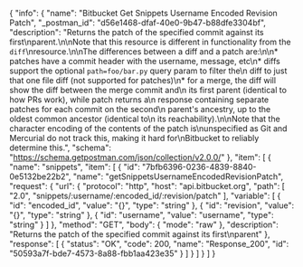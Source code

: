 {
  "info": {
    "name": "Bitbucket Get Snippets Username Encoded  Revision Patch",
    "_postman_id": "d56e1468-dfaf-40e0-9b47-b88dfe3304bf",
    "description": "Returns the patch of the specified commit against its first\nparent.\n\nNote that this resource is different in functionality from the `diff`\nresource.\n\nThe differences between a diff and a patch are:\n\n* patches have a commit header with the username, message, etc\n* diffs support the optional `path=foo/bar.py` query param to filter the\n  diff to just that one file diff (not supported for patches)\n* for a merge, the diff will show the diff between the merge commit and\n  its first parent (identical to how PRs work), while patch returns a\n  response containing separate patches for each commit on the second\n  parent's ancestry, up to the oldest common ancestor (identical to\n  its reachability).\n\nNote that the character encoding of the contents of the patch is\nunspecified as Git and Mercurial do not track this, making it hard for\nBitbucket to reliably determine this.",
    "schema": "https://schema.getpostman.com/json/collection/v2.0.0/"
  },
  "item": [
    {
      "name": "snippets",
      "item": [
        {
          "id": "7bfb6396-0236-4839-8840-0e5132be22b2",
          "name": "getSnippetsUsernameEncodedRevisionPatch",
          "request": {
            "url": {
              "protocol": "http",
              "host": "api.bitbucket.org",
              "path": [
                "2.0",
                "snippets/:username/:encoded_id/:revision/patch"
              ],
              "variable": [
                {
                  "id": "encoded_id",
                  "value": "{}",
                  "type": "string"
                },
                {
                  "id": "revision",
                  "value": "{}",
                  "type": "string"
                },
                {
                  "id": "username",
                  "value": "username",
                  "type": "string"
                }
              ]
            },
            "method": "GET",
            "body": {
              "mode": "raw"
            },
            "description": "Returns the patch of the specified commit against its first\nparent"
          },
          "response": [
            {
              "status": "OK",
              "code": 200,
              "name": "Response_200",
              "id": "50593a7f-bde7-4573-8a88-fbb1aa423e35"
            }
          ]
        }
      ]
    }
  ]
}